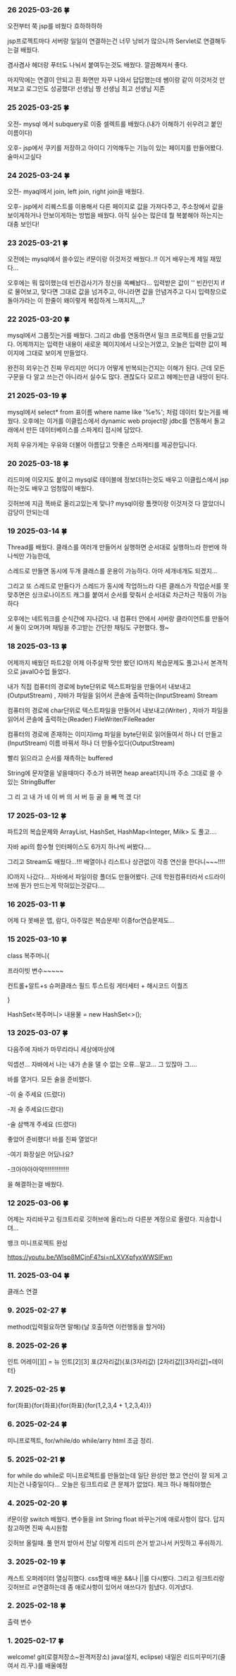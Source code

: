 ### 26 2025-03-26 :four_leaf_clover:
오전부터 쭉 jsp를 뱌웠다 흐하하하하

jsp프로젝트마다 서버랑 일일이 연결하는건 너무 낭비가 많으니까 Servlet로 연결해두는걸 배웠다.

겸사겸사 헤더랑 푸터도 나눠서 붙여두는것도 배웠다. 깔끔해져서 좋다.

마지막에는 연결이 안되고 흰 화면만 자꾸 나와서 답답했는데 쌤이랑 같이 이것저것 만져보고 로그인도 성공했다! 선생님 짱 선생님 최고 선생님 지존 


### 25 2025-03-25 :four_leaf_clover:
오전- mysql 에서 subquery로 이중 셀렉트를 배웠다.(내가 이해하기 쉬우려고 붙인 이름이다)

오후- jsp에서 쿠키를 저장하고 아이디 기억해두는 기능이 있는 페이지를 만들어봤다. 술마시고싶다 

### 24 2025-03-24 :four_leaf_clover:
오전- myaql에서 join, left join, right join을 배웠다.

오후- jsp에서 리퀘스트를 이용해서 다른 페이지로 값을 가져다주고, 주소창에서 값을 보이게하거나 안보이게하는 방법을 배웠다. 아직 실수는 많은데 뭘 복붙해야 하는지는 대충 보인다! 


### 23 2025-03-21 :four_leaf_clover:
오전에는 mysql에서 쓸수있는 if문이랑 이것저것 배웠다..!! 이거 배우는게 제일 재밌다...

오후에는 뭐 많이했는데 빈칸검사기가 정신을 쏙빼놨다... 입력받은 값이 '' 빈칸인지 if로 물어보고, 맞다면 그대로 값을 넘겨주고, 아니라면 값을 안념겨주고 다시 입력창으로 돌아가라는 이 한줄이 왜이렇게 복잡하게 느껴지지,,,,? 


### 22 2025-03-20 :four_leaf_clover:
mysql에서 그룹짓는거를 배웠다. 
그리고 db를 연동하면서 밀크 프로젝트를 만들고있다. 어제까지는 입력한 내용이 새로운 페이지에서 나오는거였고, 오늘은 입력한 값이 페이지에 그대로 보이게 만들었다. 

완전히 외우는건 진짜 무리지만 어디가 어떻게 반복되는건지는 이해가 된다. 근데 모든 구문을 다 알고 쓰는건 아니라서 실수도 많다. 괜찮도다  모르고 헤메는만큼 내땅이 된다.


### 21 2025-03-19 :four_leaf_clover:
mysql에서 select* from 표이름 where name like '%e%'; 처럼 데이터 찾는거를 배웠다. 오후에는 이거를 이클립스에서 dynamic web project랑 jdbc를 연동해서 돌고래에서 만든 데이터베이스를 스파게티 접시에 담았다.

저희 우유가게는 우유와 더불어 아름답고 맛좋은 스파게티를 제공한딥니다.


### 20 2025-03-18 :four_leaf_clover:
리드미에 이모지도 붙이고 mysql로 테이블에 정보더하는것도 배우고 이클립스에서 jsp하는것도 배우고 엄청많이 배웠다.

깃허브에 지금 똑바로 올리고있는게 맞나? mysql이랑 톰캣이랑 이것저것 다 깔았더니 감당이 안되는데  


### 19 2025-03-14 :four_leaf_clover:
Thread를 배웠다. 클래스를 여러개 만들어서 실행하면 순서대로 실행하느라 한번에 하나씩만 가능한데,

스레드로 만들면 동시에 두개 클래스를 운용이 가능하다. 아마 세개네개도 되겠지...

그리고 또 스레드로 만들다가 스레드가 동시에 작업하느라 다른 클래스가 작업순서를 못맞추면은 싱크로나이즈드 캐그를 붙여서 순서를 맞춰서 순서대로 차근차근 작동이 가능하다

오후에는 네트워크를 순식간에 지나갔다. 내 컴퓨터 안에서 서버랑 클라이언트를 만들어서 둘이 오며가며 채팅을 주고받는 간단한 채팅도 구현했다. 짱~


### 18 2025-03-13 :four_leaf_clover:
어제까지 배웠던 파트2랑 어제 아주살짝 맛만 봤던 IO까지 복습문제도 풀고나서 본격적으로 javaIO수업 들었다.

내가 직접 컴퓨터의 경로에 byte단위로 텍스트파일을 만들어서 내보내고(OutputStream) , 자바가 파일을 읽어서 콘솔에 출력하는(InputStream) Stream

컴퓨터의 경로에 char단위로 텍스트파일을 만들어서 내보내고(Writer)  , 자바가 파일을 읽어서 콘솔에 출력하는(Reader) FileWriter/FileReader

컴퓨터의 경로에 존재하는 이미지img 파일을 byte단위로 읽어들여서 하나 더 만들고(InputStream) 이름 바꿔서 하나 더 만들수있다(OutputStream)

빨리 읽으라고 순서를 재촉하는 buffered

String에 문자열을 넣을때마다 주소가 바뀌면 heap area터지니까 주소 그대로 쓸 수 있는 StringBuffer

그   리   고   내   가   네  이   버   의   서   버   등   골   을   빼   먹   겠   다!


### 17 2025-03-12 :four_leaf_clover:
파트2의 복습문제와 ArrayList<Milk>, HashSet<Milk>, HashMap<Integer, Milk> 도 풀고....

자바 api의 함수형 인터페이스도 6가지 하나씩 써봤다.... 

그리고 Stream도 배웠다...!!! 배열이나 리스트나 상관없이 각종 연산을 한다니~~~!!!! 

IO까지 나갔다... 자바에서 파일이랑 폴더도 만들어봤다. 근데 학원컴퓨터라서 c드라이브에 뭔가 만드는게 막혀있는것같다....





### 16 2025-03-11 :four_leaf_clover:
어제 다 못배운 맵, 람다, 아주많은 복습문제! 이중for연습문제도...



### 15 2025-03-10 :four_leaf_clover:
class 복주머니{

  프라이빗 변수~~~~~ 
  
  컨트롤+알트+s 슈퍼클래스 필드 투스트링 게터세터 + 해시코드 이퀄즈
  
}

HashSet<복주머니> 내용물 = new HashSet<>();





### 13 2025-03-07 :four_leaf_clover:
다음주에 자바가 마무리라니 세상에마상에

익셉션... 자바에서 나는 내가 손을 댈 수 없는 오류...말고... 그 있잖아 그....

바를 열거다. 모든 술을 준비했다.

-이 술 주세요 (드렸다)

-저 술 주세요(드렸다)

-술 삼백개 주세요 (드렸다)

좋았어 준비좼다! 바를 진짜 열었다!

-여기 화장실은 어딨나요?

-크아아아아악!!!!!!!!!!!!!!


을 해결하는걸 배웠다.





### 12 2025-03-06 :four_leaf_clover:
어제는 자리바꾸고 링크트리로 깃허브에 올리느라 다른분 계정으로 올렸다. 지송합니뎌...

뱅크 미니프로젝트 완성

 https://youtu.be/WIsp8MCjnF4?si=nLXVXpfyxWWSIFwn





### 11. 2025-03-04 :four_leaf_clover:
클래스 연결



### 9. 2025-02-27 :four_leaf_clover:
method(입력필요하면 말해){날 호출하면 이런행동을 할거야}



### 8. 2025-02-26 :four_leaf_clover:
인트 어레이[][] = 뉴 인트[2][3]  포(2자리값){포(3자리값) [2자리값][3자리값]=데이터}



### 7. 2025-02-25 :four_leaf_clover:
for(좌표){for(좌표){for(좌표){for{1,2,3,4 + 1,2,3,4}}}



### 6. 2025-02-24 :four_leaf_clover:
미니프로젝트, for/while/do while/arry html 조금 정리.



### 5. 2025-02-21 :four_leaf_clover:
for while do while로 미니프로젝트를 만들었는데 일단 완성만 했고 연산이 잘 되게 고치는건 나중일이다... 오늘은 링크트리로 큰 문제가 없었다. 체크 하나 해줘야했슨



### 4. 2025-02-20 :four_leaf_clover:
if문이랑 switch 배웠다. 변수들을 int String float 바꾸는거에 애로사항이 많다. 답지 참고하면 진짜 속시원함

깃허브 올릴때. 풀 먼저 받아서 전날 이렇게 리드미 쓴거 받고나서 커밋하고 푸쉬하기.



### 3. 2025-02-19 :four_leaf_clover:
캐스트 오퍼레이터 열심히했다. css할때 배운 &&나 ||를 다시봤다.
그리고 링크트리랑 깃허브르 ㄹ연결하는데 좀 애로사항이 있어서 애쓰다가 힘냈다. 이겨냈다.



### 2. 2025-02-18 :four_leaf_clover:
출력
변수


### 1. 2025-02-17  :four_leaf_clover:
welcome!
git(로컬저장소~원격저장소)
java(설치, eclipse)
내일은 리드미꾸미기(줄여서 리.꾸.)를 배울예정
